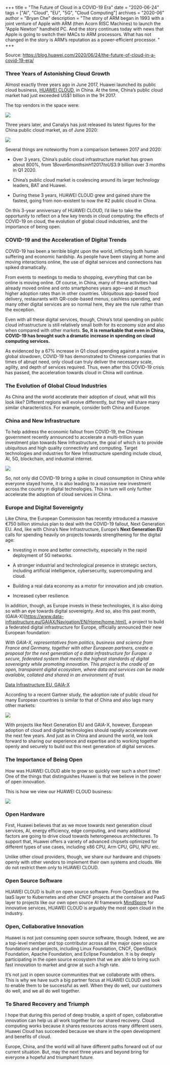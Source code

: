 +++
title = "The Future of Cloud in a COVID-19 Era"
date = "2020-06-24"
tags = ["AI", "Cloud", "EU", "5G", "Cloud Computing"]
archives = "2020-06"
author = "Bryan Che"
description = "The story of ARM began in 1993 with a joint venture of Apple with ARM (then Acorn RISC Machines) to launch the “Apple Newton” handheld PC. And the story continues today with news that Apple is going to switch their MACs to ARM processors. What has not changed in the story is ARM’s reputation as a power-efficient processor. "
+++


Source: <https://blog.huawei.com/2020/06/24/the-future-of-cloud-in-a-covid-19-era/>

### Three Years of Astonishing Cloud Growth
Almost exactly three years ago in June 2017, Huawei launched its public cloud business, [HUAWEI CLOUD](www.huaweicloud.com), in China. At the time, China’s public cloud market had just exceeded US$1 billion in the 1H 2017.

The top vendors in the space were:

<img src="/blog/bryanche/2020-06-24-the-future-of-cloud-in-a-covid-19-era-01.png" >

Three years later, and Canalys has just released its latest figures for the China public cloud market, as of June 2020:

<img src="/blog/bryanche/2020-06-24-the-future-of-cloud-in-a-covid-19-era-02.png" >

Several things are noteworthy from a comparison between 2017 and 2020:

- Over 3 years, China’s public cloud infrastructure market has grown about 800%, from $1B over 6 months in H1 2017 to US$3.9 billion over 3 months in Q1 2020.

- China’s public cloud market is coalescing around its larger technology leaders, BAT and Huawei.

- During these 3 years, HUAWEI CLOUD grew and gained share the fastest, going from non-existent to now the #2 public cloud in China.

On this 3-year anniversary of HUAWEI CLOUD, I’d like to take the opportunity to reflect on a few key trends in cloud computing: the effects of COVID-19 on cloud, the evolution of global cloud industries, and the importance of being open.


### COVID-19 and the Acceleration of Digital Trends

COVID-19 has been a terrible blight upon the world, inflicting both human suffering and economic hardship. As people have been staying at home and moving interactions online, the use of digital services and connections has spiked dramatically.

From events to meetings to media to shopping, everything that can be online is moving online. Of course, in China, many of these activities had already moved online and onto smartphones years ago—and at much higher adoption rates than in other countries. Ubiquitous app-based food delivery, restaurants with QR-code-based menus, cashless spending, and many other digital services are so normal here, they are the rule rather than the exception.

Even with all these digital services, though, China’s total spending on public cloud infrastructure is still relatively small both for its economy size and also when compared with other markets. **So, it is remarkable that even in China, COVID-19 has brought such a dramatic increase in spending on cloud computing services.**

As evidenced by a 67% increase in Q1 cloud spending against a massive global slowdown, COVID-19 has demonstrated to Chinese companies that in times of abrupt need, only cloud can truly deliver the necessary scale, agility, and depth of services required. Thus, even after this COVID-19 crisis has passed, the acceleration towards cloud in China will continue.

### The Evolution of Global Cloud Industries

As China and the world accelerate their adoption of cloud, what will this look like? Different regions will evolve differently, but they will share many similar characteristics. For example, consider both China and Europe.

### China and New Infrastructure

To help address the economic fallout from COVID-19, the Chinese government recently announced to accelerate a multi-trillion yuan investment plan towards New Infrastructure, the goal of which is to provide ubiquitous and high quality connectivity and computing. Target technologies and industries for New Infrastructure spending include cloud, AI, 5G, blockchain, and industrial internet.


<img src="/blog/bryanche/2020-06-24-the-future-of-cloud-in-a-covid-19-era-03.jpg" >

So, not only did COVID-19 bring a spike in cloud consumption in China while everyone stayed home, it is also leading to a massive new investment across the country in digital technologies. This in turn will only further accelerate the adoption of cloud services in China.

### Europe and Digital Sovereignty

Like China, the European Commission has recently introduced a massive €750 billion stimulus plan to deal with the COVID-19 fallout, Next Generation EU. And, like with China’s New Infrastructure, Europe’s **Next Generation EU** calls for spending heavily on projects towards strengthening for the digital age:

- Investing in more and better connectivity, especially in the rapid deployment of 5G networks.

- A stronger industrial and technological presence in strategic sectors, including artificial intelligence, cybersecurity, supercomputing and cloud.

- Building a real data economy as a motor for innovation and job creation.

- Increased cyber resilience.

In addition, though, as Europe invests in these technologies, it is also doing so with an eye towards digital sovereignty. And so, also this past month, (GAIA-X)[https://www.data-infrastructure.eu/GAIAX/Navigation/EN/Home/home.html], a project to build a federated digital infrastructure for Europe, officially announced their new European foundation:


_With GAIA-X, representatives from politics, business and science from France and Germany, together with other European partners, create a proposal for the next generation of a data infrastructure for Europe: a secure, federated system that meets the highest standards of digital sovereignty while promoting innovation. This project is the cradle of an open, transparent digital ecosystem, where data and services can be made available, collated and shared in an environment of trust._

[Data Infrastructure EU, GAIA-X](<https://www.data-infrastructure.eu/GAIAX/Navigation/EN/Home/home.html>)


According to a recent Gartner study, the adoption rate of public cloud for many European countries is similar to that of China and also lags many other markets:

<img src="/blog/bryanche/2020-06-24-the-future-of-cloud-in-a-covid-19-era-04.png" >

With projects like Next Generation EU and GAIA-X, however, European adoption of cloud and digital technologies should rapidly accelerate over the next few years. And just as in China and around the world, we look forward to sharing our experience and expertise and to working together openly and securely to build out this next generation of digital services.

### The Importance of Being Open

How was HUAWEI CLOUD able to grow so quickly over such a short time? One of the things that distinguishes Huawei is that we believe in the power of open innovation.

This is how we view our HUAWEI CLOUD business:


<img src="/blog/bryanche/2020-06-24-the-future-of-cloud-in-a-covid-19-era-05.png" >

### Open Hardware

First, Huawei believes that as we move towards next generation cloud services, AI, energy efficiency, edge computing, and many additional factors are going to drive cloud towards heterogeneous architectures. To support that, Huawei offers a variety of advanced chipsets optimized for different types of use cases, including x86 CPU, Arm CPU, GPU, NPU etc.

Unlike other cloud providers, though, we share our hardware and chipsets openly with other vendors to implement their own systems and clouds. We do not restrict them only to HUAWEI CLOUD.

### Open Source Software

HUAWEI CLOUD is built on open source software. From OpenStack at the IaaS layer to Kubernetes and other CNCF projects at the container and PaaS layer to projects like our own open source AI framework [MindSpore](<https://www.mindspore.cn/>) for innovative services, HUAWEI CLOUD is arguably the most open cloud in the industry.

### Open, Collaborative Innovation

Huawei is not just consuming open source software, though. Indeed, we are a top-level member and top contributor across all the major open source foundations and projects, including Linux Foundation, CNCF, OpenStack Foundation, Apache Foundation, and Eclipse Foundation. It is by deeply participating in the open source ecosystem that we are able to bring such fast innovation to market and grow at such a high rate.

It’s not just in open source communities that we collaborate with others. This is why we have such a big partner focus at HUAWEI CLOUD and look to enable them to be successful as well. When they do well, our customers do well, and we all do well together.

### To Shared Recovery and Triumph

I hope that during this period of deep trouble, a spirit of open, collaborative innovation can help us all work together for our shared recovery. Cloud computing works because it shares resources across many different users. Huawei Cloud has succeeded because we share in the open development and benefits of cloud.

Europe, China, and the world will all have different paths forward out of our current situation. But, may the next three years and beyond bring for everyone a hopeful and triumphant future.
